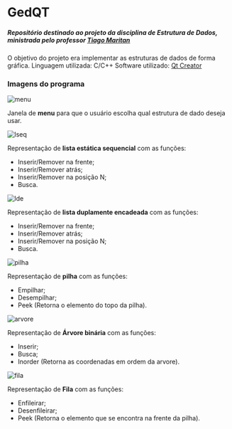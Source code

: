 # GedQT
##### Repositório destinado ao projeto da disciplina de *Estrutura de Dados*, ministrada pelo professor [Tiago Maritan](https://sites.google.com/a/lavid.ufpb.br/maritan/)

O objetivo do projeto era implementar as estruturas de dados de forma gráfica.
Linguagem utilizada:
C/C++
Software utilizado:
[Qt Creator](https://www.qt.io/)

### Imagens do programa

![menu](https://user-images.githubusercontent.com/26467331/41208016-aa248e34-6cf4-11e8-982e-68221ff5aa23.png)
 
 Janela de **menu** para que o usuário escolha qual estrutura de dado deseja usar.
  
![lseq](https://user-images.githubusercontent.com/26467331/41208015-aa0ba1ee-6cf4-11e8-808e-0671d79af428.png)

Representação de **lista estática sequencial** com as funções: 
  - Inserir/Remover na frente;
  - Inserir/Remover atrás;
  - Inserir/Remover na posição N;
  - Busca.  
  

![lde](https://user-images.githubusercontent.com/26467331/41208018-aa40e836-6cf4-11e8-88c2-0daed54d5f0e.png)
  
  Representação de **lista duplamente encadeada** com as funções: 
  - Inserir/Remover na frente;
  - Inserir/Remover atrás;
  - Inserir/Remover na posição N;
  - Busca.
  
  
  
![pilha](https://user-images.githubusercontent.com/26467331/41208012-a9ad8762-6cf4-11e8-8e61-5d8fc1db2186.png)
   
 Representação de **pilha** com as funções: 
  - Empilhar;
  - Desempilhar;
  - Peek (Retorna  o elemento do topo da pilha).
  
  
  
![arvore](https://user-images.githubusercontent.com/26467331/41208013-a9d7e552-6cf4-11e8-8c32-778207b6c9cf.png)
   
 Representação de **Árvore binária** com as funções: 
  - Inserir;
  - Busca;
  - Inorder (Retorna as coordenadas em ordem da arvore).
  
  
  
![fila](https://user-images.githubusercontent.com/26467331/41208014-a9f04c1e-6cf4-11e8-9e5f-fd999517b7f4.png)
 
 Representação de **Fila** com as funções: 
  - Enfileirar;
  - Desenfileirar;
  - Peek (Retorna o elemento que se encontra na frente da pilha).


